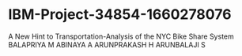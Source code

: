 # IBM-Project-34854-1660278076
A New Hint to Transportation-Analysis of the NYC Bike Share System
BALAPRIYA M
ABINAYA A
ARUNPRAKASH H
ARUNBALAJI S
